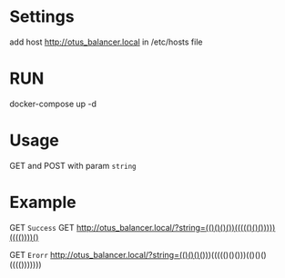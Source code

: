 # Settings
add host http://otus_balancer.local in /etc/hosts file
# RUN
docker-compose up -d

# Usage
GET and POST with param `string`

# Example

GET `Success` GET http://otus_balancer.local/?string=(()()()())((((()()()))))(((())))()

GET `Erorr` http://otus_balancer.local/?string=(()()()()))((((()()()))(()()()(((()))))))


